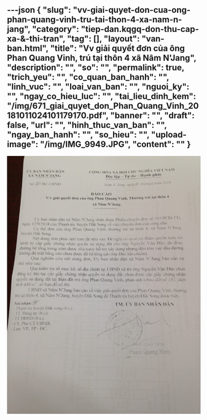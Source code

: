 ---json
{
    "slug": "vv-giai-quyet-don-cua-ong-phan-quang-vinh-tru-tai-thon-4-xa-nam-n-jang",
    "category": "tiep-dan.kqgq-don-thu-cap-xa-&-thi-tran",
    "tag": [],
    "layout": "van-ban.html",
    "title": "Vv giải quyết đơn của ông Phan Quang Vinh, trú tại thôn 4 xã Nâm N'Jang",
    "description": "",
    "so": "",
    "permalink": true,
    "trich_yeu": "",
    "co_quan_ban_hanh": "",
    "linh_vuc": "",
    "loai_van_ban": "",
    "nguoi_ky": "",
    "ngay_co_hieu_luc": "",
    "tai_lieu_dinh_kem": "/img/671_giai_quyet_don_Phan_Quang_Vinh_20181011024101179170.pdf",
    "banner": "",
    "draft": false,
    "url": "",
    "hinh_thuc_van_ban": "",
    "ngay_ban_hanh": "",
    "so_hieu": "",
    "upload-image": "/img/IMG_9949.JPG",
    "__content__": ""
}
---
<p><img alt="" src="/img/IMG_9949.JPG" /></p>
